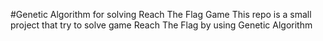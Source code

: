 #Genetic Algorithm for solving Reach The Flag Game
 This repo is a small project that try to solve game Reach The Flag by using Genetic Algorithm
